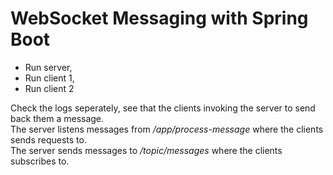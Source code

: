 # WebSocket Messaging with Spring Boot
- Run server,
- Run client 1,
- Run client 2

Check the logs seperately, see that the clients invoking the server to send back them a message. <br/>
The server listens messages from _/app/process-message_ where the clients sends requests to.<br/>
The server sends messages to _/topic/messages_ where the clients subscribes to.
